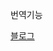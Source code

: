 번역기능

[블로그](https://gracefullight.dev/2018/01/15/react-intl%EB%A1%9C-%EB%B2%88%EC%97%AD-%EC%A0%81%EC%9A%A9%ED%95%98%EA%B8%B0-react-i18n/)
